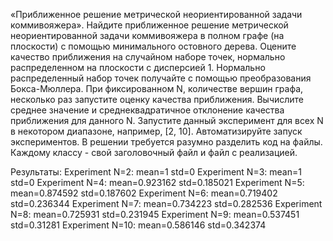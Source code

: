 «Приближенное решение метрической неориентированной задачи коммивояжера». Найдите приближенное решение метрической неориентированной задачи коммивояжера в полном графе (на плоскости) с помощью минимального остовного дерева.
Оцените качество приближения на случайном наборе точек, нормально распределенном на плоскости с дисперсией 1. Нормально распределенный набор точек получайте с помощью преобразования Бокса-Мюллера.
При фиксированном N, количестве вершин графа, несколько раз запустите оценку качества приближения. Вычислите среднее значение и среднеквадратичное отклонение качества приближения для данного N.
Запустите данный эксперимент для всех N в некотором диапазоне, например, [2, 10].
Автоматизируйте запуск экспериментов.
В решении требуется разумно разделить код на файлы. Каждому классу - свой заголовочный файл и файл с реализацией.

Результаты:
Experiment N=2: mean=1 std=0
Experiment N=3: mean=1 std=0
Experiment N=4: mean=0.923162 std=0.185021
Experiment N=5: mean=0.874592 std=0.187602
Experiment N=6: mean=0.719402 std=0.236344
Experiment N=7: mean=0.734223 std=0.282536
Experiment N=8: mean=0.725931 std=0.231945
Experiment N=9: mean=0.537451 std=0.31281
Experiment N=10: mean=0.586146 std=0.342374
